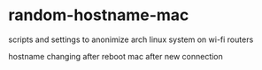 # random-hostname-mac
scripts and settings to anonimize arch linux system on wi-fi routers

hostname changing after reboot
mac after new connection
